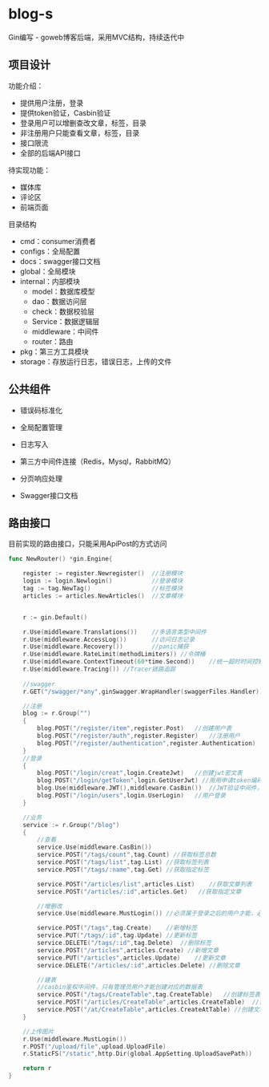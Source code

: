 # blog-s

Gin编写 - goweb博客后端，采用MVC结构，持续迭代中



## 项目设计

功能介绍：

- 提供用户注册，登录
- 提供token验证，Casbin验证
- 登录用户可以增删查改文章，标签，目录
- 非注册用户只能查看文章，标签，目录
- 接口限流
- 全部的后端API接口

待实现功能：

- 媒体库
- 评论区
- 前端页面

目录结构

- cmd：consumer消费者
- configs：全局配置
- docs：swagger接口文档
- global：全局模块
- internal：内部模块
  - model：数据库模型
  - dao：数据访问层
  - check：数据校验层
  - Service：数据逻辑层
  - middleware：中间件
  - router：路由
- pkg：第三方工具模块
- storage：存放运行日志，错误日志，上传的文件



## 公共组件

- 错误码标准化

- 全局配置管理

- 日志写入

- 第三方中间件连接（Redis，Mysql，RabbitMQ）

- 分页响应处理

- Swagger接口文档

  

## 路由接口

目前实现的路由接口，只能采用ApiPost的方式访问

```go
func NewRouter() *gin.Engine{

	register := register.Newregister()	//注册模块
	login := login.Newlogin()			//登录模块
	tag := tag.NewTag()					//标签模块
	articles := articles.NewArticles()	//文章模块


	r := gin.Default()

	r.Use(middleware.Translations())	//多语言类型中间件
	r.Use(middleware.AccessLog())		//访问日志记录
	r.Use(middleware.Recovery())		//panic捕获
	r.Use(middleware.RateLimit(methodLimiters))	//令牌桶
	r.Use(middleware.ContextTimeout(60*time.Second))	//统一超时时间控制
	r.Use(middleware.Tracing())	//Tracer链路追踪
    
    //swagger
	r.GET("/swagger/*any",ginSwagger.WrapHandler(swaggerFiles.Handler))

	//注册
	blog := r.Group("")
	{
		blog.POST("/register/item",register.Post)	//创建用户表
		blog.POST("/register/auth",register.Register)	//注册用户
		blog.POST("/register/authentication",register.Authentication)	//输入注册时的手机验证码
	}
	//登录
	{
		blog.POST("/login/creat",login.CreateJwt)	//创建jwt密文表
		blog.POST("/login/getToken",login.GetUserJwt) //用用申请token编码
		blog.Use(middleware.JWT(),middleware.CasBin())	//JWT验证中间件，在登录时使用
		blog.POST("/login/users",login.UserLogin)	//用户登录
	}

	//业务
	service := r.Group("/blog")
	{
		//查看
		service.Use(middleware.CasBin())
		service.POST("/tags/count",tag.Count) //获取标签总数
		service.POST("/tags/list",tag.List)	//获取标签列表
		service.POST("/tags/:name",tag.Get) //获取指定标签

		service.POST("/articles/list",articles.List)	//获取文章列表
		service.POST("/articles/:id",articles.Get)	 //获取指定文章

		//增删改
		service.Use(middleware.MustLogin())	//必须属于登录之后的用户才能，必须携带合格的JWT才属于登录

		service.POST("/tags",tag.Create)	//新增标签
		service.PUT("/tags/:id",tag.Update)	//更新标签
		service.DELETE("/tags/:id",tag.Delete)	//删除标签
		service.POST("/articles",articles.Create) //新增文章
		service.PUT("/articles",articles.Update)	//更新文章
		service.DELETE("/articles/:id",articles.Delete)	//删除文章

		//建表
		//casbin鉴权中间件，只有管理员用户才能创建对应的数据表
		service.POST("/tags/CreateTable",tag.CreateTable)	//创建标签表
		service.POST("/articles/CreateTable",articles.CreateTable)	//创建文章表
		service.POST("/at/CreateTable",articles.CreateAtTable) //创建文章标签关联表
	}

	//上传图片
	r.Use(middleware.MustLogin())
	r.POST("/upload/file",upload.UploadFile)
	r.StaticFS("/static",http.Dir(global.AppSetting.UploadSavePath))

	return r
}
```

